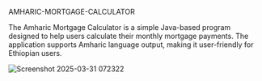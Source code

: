 AMHARIC-MORTGAGE-CALCULATOR

The Amharic Mortgage Calculator is a simple Java-based program designed to help users calculate their monthly mortgage payments. The application supports Amharic language output, making it user-friendly for Ethiopian users.


![Screenshot 2025-03-31 072322](https://github.com/user-attachments/assets/7b362b90-512f-4a8a-9da5-3ac2d4a7e482)
